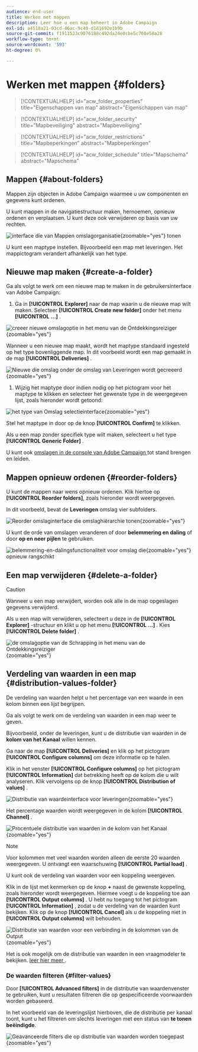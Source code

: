 ```yaml
---
audience: end-user
title: Werken met mappen
description: Leer hoe u een map beheert in Adobe Campaign
exl-id: a4518a21-03cd-46ac-9c40-d181692e1b9b
source-git-commit: f1911523c9076188c492da24e0cbe5c760e58a28
workflow-type: tm+mt
source-wordcount: '593'
ht-degree: 0%

---
```


# Werken met mappen {#folders}

>[!CONTEXTUALHELP]
>id="acw_folder_properties"
>title="Eigenschappen van map"
>abstract="Eigenschappen van map"

>[!CONTEXTUALHELP]
>id="acw_folder_security"
>title="Mapbeveiliging"
>abstract="Mapbeveiliging"

>[!CONTEXTUALHELP]
>id="acw_folder_restrictions"
>title="Mapbeperkingen"
>abstract="Mapbeperkingen"

>[!CONTEXTUALHELP]
>id="acw_folder_schedule"
>title="Mapschema"
>abstract="Mapschema"

## Mappen {#about-folders}

Mappen zijn objecten in Adobe Campaign waarmee u uw componenten en gegevens kunt ordenen.

U kunt mappen in de navigatiestructuur maken, hernoemen, opnieuw ordenen en verplaatsen. U kunt deze ook verwijderen op basis van uw rechten.

![ interface die van Mappen omslagorganisatie ](assets/folders.png){zoomable="yes"} tonen

U kunt een maptype instellen. Bijvoorbeeld een map met leveringen. Het mappictogram verandert afhankelijk van het type.

## Nieuwe map maken {#create-a-folder}

Ga als volgt te werk om een nieuwe map te maken in de gebruikersinterface van Adobe Campaign:

1. Ga in **[!UICONTROL Explorer]** naar de map waarin u de nieuwe map wilt maken. Selecteer **[!UICONTROL Create new folder]** onder het menu **[!UICONTROL ...]** .

![ creeer nieuwe omslagoptie in het menu van de Ontdekkingsreiziger ](assets/folder_create.png){zoomable="yes"}

Wanneer u een nieuwe map maakt, wordt het maptype standaard ingesteld op het type bovenliggende map. In dit voorbeeld wordt een map gemaakt in de map **[!UICONTROL Deliveries]** .

![ Nieuwe die omslag onder de omslag van Leveringen wordt gecreeerd ](assets/folder_new.png){zoomable="yes"}

1. Wijzig het maptype door indien nodig op het pictogram voor het maptype te klikken en selecteer het gewenste type in de weergegeven lijst, zoals hieronder wordt getoond:

![ het type van Omslag selectieinterface ](assets/folder_type.png){zoomable="yes"}

Stel het maptype in door op de knop **[!UICONTROL Confirm]** te klikken.

Als u een map zonder specifiek type wilt maken, selecteert u het type **[!UICONTROL Generic Folder]** .

U kunt ook [ omslagen in de console van Adobe Campaign ](https://experienceleague.adobe.com/en/docs/campaign/campaign-v8/config/configuration/folders-and-views) tot stand brengen en leiden.

## Mappen opnieuw ordenen {#reorder-folders}

U kunt de mappen naar wens opnieuw ordenen. Klik hiertoe op **[!UICONTROL Reorder folders]**, zoals hieronder wordt weergegeven.

In dit voorbeeld, bevat de **Leveringen** omslag vier subfolders.

![ Reorder omslaginterface die omslaghiërarchie tonen ](assets/folder-reorder.png){zoomable="yes"}

U kunt de orde van omslagen veranderen of door **belemmering en daling** of door **op en neer pijlen** te gebruiken.

![ belemmering-en-dalingsfunctionaliteit voor omslag die ](assets/folder-draganddrop.png){zoomable="yes"} opnieuw rangschikt

## Een map verwijderen {#delete-a-folder}

>[!CAUTION]
>
>Wanneer u een map verwijdert, worden ook alle in de map opgeslagen gegevens verwijderd.

Als u een map wilt verwijderen, selecteert u deze in de **[!UICONTROL Explorer]** -structuur en klikt u op het menu **[!UICONTROL ...]** . Kies **[!UICONTROL Delete folder]** .

![ de omslagoptie van de Schrapping in het menu van de Ontdekkingsreiziger ](assets/folder_delete.png){zoomable="yes"}

## Verdeling van waarden in een map {#distribution-values-folder}

De verdeling van waarden helpt u het percentage van een waarde in een kolom binnen een lijst begrijpen.

Ga als volgt te werk om de verdeling van waarden in een map weer te geven.

Bijvoorbeeld, onder de leveringen, kunt u de distributie van waarden in de **kolom van het Kanaal** willen kennen.

Ga naar de map **[!UICONTROL Deliveries]** en klik op het pictogram **[!UICONTROL Configure columns]** om deze informatie op te halen.

Klik in het venster **[!UICONTROL Configure columns]** op het pictogram **[!UICONTROL Information]** dat betrekking heeft op de kolom die u wilt analyseren. Klik vervolgens op de knop **[!UICONTROL Distribution of values]** .

![ Distributie van waardeinterface voor leveringen ](assets/values_deliveries.png){zoomable="yes"}

Het percentage waarden wordt weergegeven in de kolom **[!UICONTROL Channel]** .

![ Procentuele distributie van waarden in de kolom van het Kanaal ](assets/values_percentage.png){zoomable="yes"}

>[!NOTE]
>
>Voor kolommen met veel waarden worden alleen de eerste 20 waarden weergegeven. U ontvangt een waarschuwing **[!UICONTROL Partial load]** .

U kunt ook de verdeling van waarden voor een koppeling weergeven.

Klik in de lijst met kenmerken op de knop **+** naast de gewenste koppeling, zoals hieronder wordt weergegeven. Hiermee voegt u de koppeling toe aan **[!UICONTROL Output columns]** . U hebt nu toegang tot het pictogram **[!UICONTROL Information]** , zodat u de verdeling van de waarden kunt bekijken. Klik op de knop **[!UICONTROL Cancel]** als u de koppeling niet in **[!UICONTROL Output columns]** wilt behouden.

![ Distributie van waarden voor een verbinding in de kolommen van de Output ](assets/values_link.png){zoomable="yes"}

Het is ook mogelijk om de distributie van waarden in een vraagmodeler te bekijken. [ leer hier meer ](../query/build-query.md#distribution-of-values-in-a-query).

### De waarden filteren {#filter-values}

Door **[!UICONTROL Advanced filters]** in de distributie van waardenvenster te gebruiken, kunt u resultaten filtreren die op gespecificeerde voorwaarden worden gebaseerd.

In het voorbeeld van de leveringslijst hierboven, die de distributie per kanaal toont, kunt u het filtreren om slechts leveringen met een status van **te tonen beëindigde**.

![ Geavanceerde filters die op distributie van waarden worden toegepast ](assets/values_filter.png){zoomable="yes"}